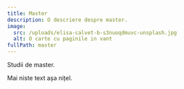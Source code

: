 ```yaml
---
title: Master
description: O descriere despre master.
image:
  src: /uploads/elisa-calvet-b-s3nuoqdmuvc-unsplash.jpg
  alt: O carte cu paginile in vant
fullPath: master
---
```

Studii de master.

<DocumentCheckbox text="Diploma de licenta"></DocumentCheckbox>

<DocumentCheckbox text="Foaie matricola"></DocumentCheckbox>

Mai niste text așa nițel.

<Fig src="/uploads/nastuh-abootalebi-ehd8y1znfpk-unsplash.jpg" alt="Cameră" caption="O descriere la poză"></Fig>